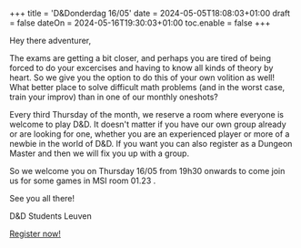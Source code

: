 +++
title = 'D&Donderdag 16/05'
date = 2024-05-05T18:08:03+01:00
draft = false
dateOn = 2024-05-16T19:30:03+01:00
toc.enable = false
+++

Hey there adventurer,

The exams are getting a bit closer, and perhaps you are tired of being forced to do your excercises and having to know all kinds of theory by heart. So we give you the option to do this of your own volition as well! What better place to solve difficult math problems (and in the worst case, train your improv) than in one of our monthly oneshots?

Every third Thursday of the month, we reserve a room where everyone is welcome to play D&D. It doesn't matter if you have our own group already or are looking for one, whether you are an experienced player or more of a newbie in the world of D&D. If you want you can also register as a Dungeon Master and then we will fix you up with a group.

So we welcome you on Thursday 16/05 from 19h30 onwards to come join us for some games in MSI room 01.23 .

See you all there!

D&D Students Leuven

[Register now!](https://docs.google.com/forms/d/1e1g2jE7JX4ETwP0K5dMpZJJfbqiTjes0v6fCMpeGYPU) 
